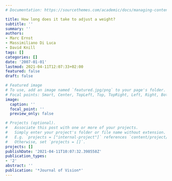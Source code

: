 ```yaml
---
# Documentation: https://sourcethemes.com/academic/docs/managing-content/

title: How long does it take to adjust a weight?
subtitle: ''
summary: ''
authors:
- Marc Ernst
- Massimiliano Di Luca
- David Knill
tags: []
categories: []
date: '2007-01-01'
lastmod: 2021-04-11T12:07:33+02:00
featured: false
draft: false

# Featured image
# To use, add an image named `featured.jpg/png` to your page's folder.
# Focal points: Smart, Center, TopLeft, Top, TopRight, Left, Right, BottomLeft, Bottom, BottomRight.
image:
  caption: ''
  focal_point: ''
  preview_only: false

# Projects (optional).
#   Associate this post with one or more of your projects.
#   Simply enter your project's folder or file name without extension.
#   E.g. `projects = ["internal-project"]` references `content/project/deep-learning/index.md`.
#   Otherwise, set `projects = []`.
projects: []
publishDate: '2021-04-11T10:07:32.398558Z'
publication_types:
- '2'
abstract: ''
publication: '*Journal of Vision*'
---
```

